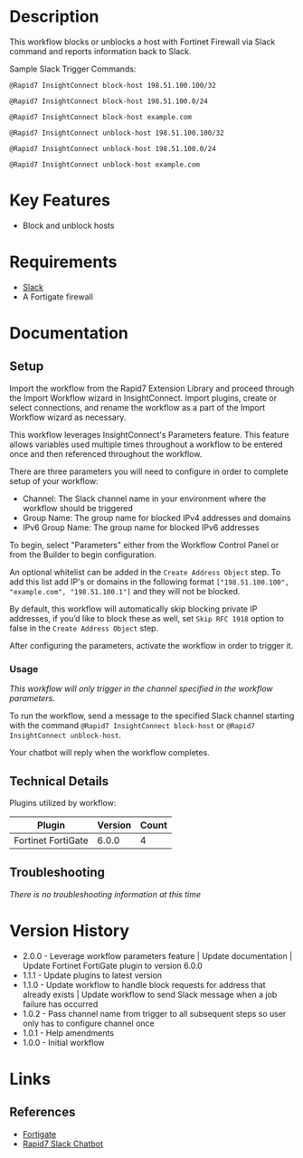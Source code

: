 # Description

This workflow blocks or unblocks a host with Fortinet Firewall via Slack command and reports information back to Slack.

Sample Slack Trigger Commands:

`@Rapid7 InsightConnect block-host 198.51.100.100/32`

`@Rapid7 InsightConnect block-host 198.51.100.0/24`

`@Rapid7 InsightConnect block-host example.com`

`@Rapid7 InsightConnect unblock-host 198.51.100.100/32`

`@Rapid7 InsightConnect unblock-host 198.51.100.0/24`

`@Rapid7 InsightConnect unblock-host example.com`

# Key Features

* Block and unblock hosts 

# Requirements

* [Slack](https://insightconnect.help.rapid7.com/docs/configure-slack-for-chatops)
* A Fortigate firewall

# Documentation

## Setup

Import the workflow from the Rapid7 Extension Library and proceed through the Import Workflow wizard in InsightConnect. Import plugins, create or select connections, and rename the workflow as a part of the Import Workflow wizard as necessary.

This workflow leverages InsightConnect's Parameters feature. This feature allows variables used multiple times throughout a workflow to be entered once and then referenced throughout the workflow.

There are three parameters you will need to configure in order to complete setup of your workflow:

* Channel: The Slack channel name in your environment where the workflow should be triggered
* Group Name: The group name for blocked IPv4 addresses and domains
* IPv6 Group Name: The group name for blocked IPv6 addresses

To begin, select "Parameters" either from the Workflow Control Panel or from the Builder to begin configuration.
 
An optional whitelist can be added in the `Create Address Object` step. To add this list add IP's or domains in the following format `["198.51.100.100", "example.com", "198.51.100.1"]` and they will not be blocked.

By default, this workflow will automatically skip blocking private IP addresses, if you’d like to block these as well, set `Skip RFC 1918` option to false in the `Create Address Object` step.

After configuring the parameters, activate the workflow in order to trigger it.

### Usage

*This workflow will only trigger in the channel specified in the workflow parameters.*

To run the workflow, send a message to the specified Slack channel starting with the command `@Rapid7 InsightConnect block-host` or `@Rapid7 InsightConnect unblock-host`.

Your chatbot will reply when the workflow completes.

## Technical Details

Plugins utilized by workflow:

|Plugin|Version|Count|
|----|----|--------|
|Fortinet FortiGate|6.0.0|4|


## Troubleshooting

_There is no troubleshooting information at this time_

# Version History

* 2.0.0 - Leverage workflow parameters feature | Update documentation | Update Fortinet FortiGate plugin to version 6.0.0
* 1.1.1 - Update plugins to latest version
* 1.1.0 - Update workflow to handle block requests for address that already exists | Update workflow to send Slack message when a job failure has occurred
* 1.0.2 - Pass channel name from trigger to all subsequent steps so user only has to configure channel once
* 1.0.1 - Help amendments
* 1.0.0 - Initial workflow

# Links

## References

* [Fortigate](https://www.fortinet.com/products/next-generation-firewall.html)
* [Rapid7 Slack Chatbot](https://insightconnect.help.rapid7.com/docs/configure-slack-for-chatops)
